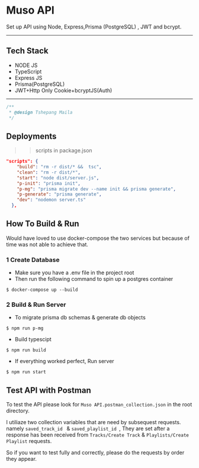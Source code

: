 # Muso API

Set up API using Node, Express,Prisma (PostgreSQL) , JWT and bcrypt.
___ 

## Tech Stack
 * NODE JS 
 * TypeScript
 * Express JS
 * Prisma(PostgreSQL)
 * JWT+Http Only Cookie+bcryptJS(Auth)

___
```javascript
/**
 * @design Tshepang Maila
 */
```

## Deployments

>> scripts in package.json
```json
"scripts": {
    "build": "rm -r dist/* &&  tsc",
    "clean": "rm -r dist/*",
    "start": "node dist/server.js",
    "p-init": "prisma init",
    "p-mg": "prisma migrate dev --name init && prisma generate",
    "p-generate": "prisma generate",
    "dev": "nodemon server.ts"
  },

```

## How To Build & Run

Would have loved to use docker-compose the two services but because of time was not able to achieve that.

### 1 Create Database

- Make sure you have a .env file in the project root
- Then run the following command to spin up a postgres container
```
$ docker-compose up --build
```

### 2 Build & Run Server

- To migrate prisma db schemas & generate db objects
```
$ npm run p-mg
```

- Build typescipt 
```
$ npm run build
```

- If everything worked perfect, Run server
```
$ npm run start
```

## Test API with Postman

To test the API please look for  ``` Muso API.postman_collection.json ``` in the root directory.


I utiliaze two collection variables that are need by subsequest requests. namely ```saved_track_id ``` & ```saved_playlist_id ```, They are set after a response has been received from ```Tracks/Create Track``` & ```Playlists/Create Playlist``` requests.

So if you want to test fully and correctly, please do the requests by order they appear.
